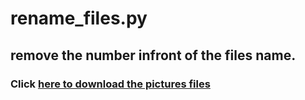# rename_files.py

## remove the number infront of the files name.


### Click <a href="https://s3.amazonaws.com/udacity-hosted-downloads/ud036/prank.zip/">here to download the pictures files

